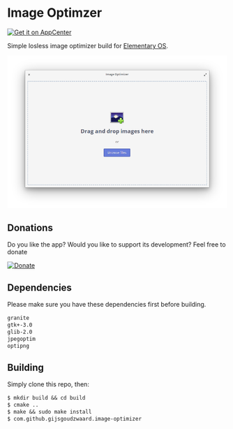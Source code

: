 # Image Optimzer
[![Get it on AppCenter](https://appcenter.elementary.io/badge.svg)](https://appcenter.elementary.io/com.github.gijsgoudzwaard.image-optimizer)

Simple losless image optimizer build for [Elementary OS](https://elementary.io).

![Screenshot](data/screenshots/welcome-screen.png)

## Donations
Do you like the app? Would you like to support its development? Feel free to donate

[![Donate](https://img.shields.io/badge/Donate-PayPal-green.svg)](https://paypal.me/gijsgoudzwaard)

## Dependencies

Please make sure you have these dependencies first before building.

```
granite
gtk+-3.0
glib-2.0
jpegoptim
optipng
```

## Building

Simply clone this repo, then:

```
$ mkdir build && cd build
$ cmake ..
$ make && sudo make install
$ com.github.gijsgoudzwaard.image-optimizer
```
